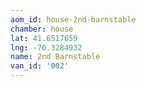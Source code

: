 ```yaml
---
aom_id: house-2nd-barnstable
chamber: house
lat: 41.6517659
lng: -70.3284932
name: 2nd Barnstable
van_id: '002'
---
```

